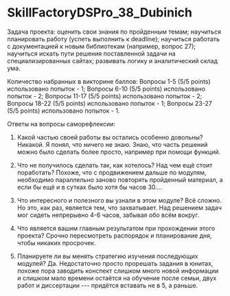 # SkillFactoryDSPro_38_Dubinich

Задача проекта:
	оценить свои знания по пройденным темам;
	научиться планировать работу (успеть выполнить к deadline);
	научиться работать с документацией к новым библиотекам (например, вопрос 27);
	научиться искать пути решения поставленной задачи на специализированных сайтах;
	развивать логику и аналитический склад ума.

Количество набранных в викторине баллов:
	Вопросы 1-5   (5/5 points) использовано попыток - 1;
	Вопросы 6-10  (5/5 points) использовано попыток - 2;
	Вопросы 11-17 (5/5 points) использовано попыток - 2;
	Вопросы 18-22 (5/5 points) использовано попыток - 1;
	Вопросы 23-27 (5/5 points) использовано попыток - 1.

Ответы на вопросы саморефлексии:

   1. Какой частью своей работы вы остались особенно довольны?
	Никакой. Я понял, что ничего не знаю. Знаю, что часть решений можно было сделать
	более просто, например при помощи функций.

   2. Что не получилось сделать так, как хотелось? Над чем ещё стоит поработать?
	Похоже, что с продвижением дальше по модулям, необходимо параллельно заново 
	повторять пройденный материал, а если бы ещё и в сутках было хотя бы часов 30....

   3. Что интересного и полезного вы узнали в этом модуле?
	Всё сложно. Но это, как раз, является тем, что захватывает. Над решением задач мог 
	сидеть непрерывно 4-6 часов, забывая обо всём вокруг. 

   4. Что является вашим главным результатом при прохождении этого проекта?
	Срочно пересмотреть распорядок и планирование дня, чтобы никаких просрочек.	

   5. Планируете ли вы менять стратегию изучения последующих модулей?
	Да. Недостаточно просто прорешать задания в юнитах, похоже пора заводить конспект
	слишком много новой информации и слишком мало времени остаётся на обучение 
	после семьи, двух работ и диссертации --- придётся вставать не в 5, а раньше.
